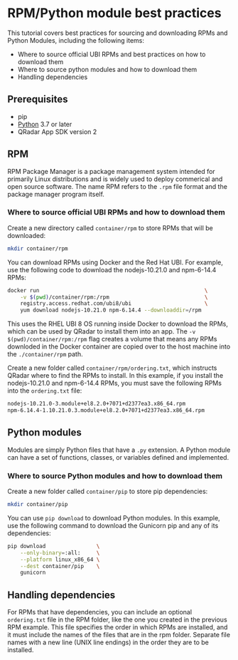 # RPM/Python module best practices

This tutorial covers best practices for sourcing and downloading RPMs and Python Modules, including the following items:

-   Where to source official UBI RPMs and best practices on how to download them
-   Where to source python modules and how to download them
-   Handling dependencies

## Prerequisites

- pip
- [Python](https://www.python.org/downloads/) 3.7 or later
- QRadar App SDK version 2

## RPM

RPM Package Manager is a package management system intended for primarily Linux distributions and is widely used to deploy commerical and open source software. 
The name RPM refers to the `.rpm` file format and the package manager program itself.

### Where to source official UBI RPMs and how to download them 

Create a new directory called `container/rpm` to store RPMs that will be downloaded:

```bash
mkdir container/rpm
```

You can download RPMs using Docker and the Red Hat UBI. For example, use the following code to download the nodejs-10.21.0 and npm-6-14.4 RPMs:

```bash
docker run                                                    \
    -v $(pwd)/container/rpm:/rpm                              \
    registry.access.redhat.com/ubi8/ubi                       \
    yum download nodejs-10.21.0 npm-6.14.4 --downloaddir=/rpm
```

This uses the RHEL UBI 8 OS running inside Docker to download the RPMs, which can be used by QRadar to install them into an app.
The `-v $(pwd)/container/rpm:/rpm` flag creates a volume that means any RPMs downloded in the Docker container are copied over to the host machine into the `./container/rpm` path.

Create a new folder called `container/rpm/ordering.txt`, which instructs QRadar where to find the RPMs to install. In this example, if you install the nodejs-10.21.0 and npm-6-14.4 RPMs, you must save the following RPMs into the `ordering.txt` file:

```bash
nodejs-10.21.0-3.module+el8.2.0+7071+d2377ea3.x86_64.rpm
npm-6.14.4-1.10.21.0.3.module+el8.2.0+7071+d2377ea3.x86_64.rpm
```

## Python modules

Modules are simply Python files that have a `.py` extension. A Python module can have a set of functions, classes, or variables defined and implemented. 

### Where to source Python modules and how to download them

Create a new folder  called `container/pip` to store pip dependencies:

```bash
mkdir container/pip
```

You can use `pip download` to download Python modules. In this example, use the following command to download the Gunicorn pip and any of its dependencies:

```bash
pip download                \
    --only-binary=:all:     \
    --platform linux_x86_64 \
    --dest container/pip    \
    gunicorn
```

## Handling dependencies 

For RPMs that have dependencies, you can include an optional `ordering.txt` file in the RPM folder, like the one you created in the previous RPM example. 
This file specifies the order in which RPMs are installed, and it must include the names of the files that are in the rpm folder. 
Separate file names with a new line (UNIX line endings) in the order they are to be installed. 
